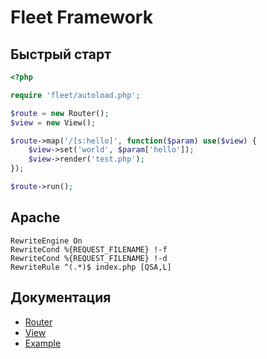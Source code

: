 # Fleet Framework

## Быстрый старт

```php
<?php

require 'fleet/autoload.php';

$route = new Router();
$view = new View();

$route->map('/[s:hello]', function($param) use($view) {
    $view->set('world', $param['hello']);
    $view->render('test.php');
});

$route->run();
```

## Apache
```
RewriteEngine On
RewriteCond %{REQUEST_FILENAME} !-f
RewriteCond %{REQUEST_FILENAME} !-d
RewriteRule ^(.*)$ index.php [QSA,L]

```

## Документация

- [Router](https://github.com/bienten/fleet/blob/master/docs/route.md)
- [View](https://github.com/bienten/fleet/blob/master/docs/view.md)
- [Example](https://github.com/bienten/fleet/blob/master/docs/example.md)
